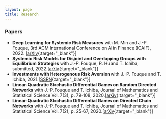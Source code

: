 ```yaml
---
layout: page
title: Research
---
```


### Papers
* **Deep Learning for Systemic Risk Measures** with M. Min and J.-P. Fouque, 3rd ACM International Conference on AI in Finance (ICAIF), 2022. \[[arXiv](https://arxiv.org/abs/2207.00739){:target="_blank"}\]
* **Systemic Risk Models for Disjoint and Overlapping Groups with Equilibrium Strategies** with J.-P. Fouque, R. Hu and T. Ichiba, submitted, 2022.\[[arXiv](https://arxiv.org/abs/2202.00662){:target="_blank"}\]
* **Investments with Heterogenous Risk Aversion** with J.-P. Fouque and T. Ichiba, 2021.\[[SSRN](https://papers.ssrn.com/sol3/papers.cfm?abstract_id=3907445){:target="_blank"}\]
* **Linear-Quadratic Stochastic Differential Games on Random Directed Networks** with J.-P. Fouque and T. Ichiba, Journal of Mathematics and Statistical Science Vol. 7(3), p. 79-108, 2020.\[[arXiv](https://arxiv.org/abs/2011.04279){:target="_blank"}\]
* **Linear-Quadratic Stochastic Differential Games on Directed Chain Networks** with J.-P. Fouque and T. Ichiba, Journal of Mathematics and Statistical Science Vol. 7(2), p. 25-67, 2020.\[[arXiv](https://arxiv.org/abs/2003.08840){:target="_blank"}\]

